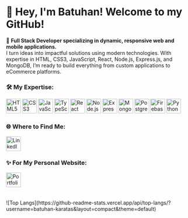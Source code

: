 # 👋 Hey, I'm Batuhan! Welcome to my GitHub!
🚀 **Full Stack Developer specializing in dynamic, responsive web and mobile applications.** <br />
I turn ideas into impactful solutions using modern technologies. With expertise in HTML, CSS3, JavaScript, React, Node.js, Express.js, and MongoDB,
I’m ready to build everything from custom applications to eCommerce platforms.<br>

### 🛠️ My Expertise:<br />
<p align="left">
  <img src="https://cdn.jsdelivr.net/gh/devicons/devicon/icons/html5/html5-original.svg" width="40" height="40" alt="HTML5"/>
  <img src="https://cdn.jsdelivr.net/gh/devicons/devicon/icons/css3/css3-original.svg" width="40" height="40" alt="CSS3"/>
  <img src="https://cdn.jsdelivr.net/gh/devicons/devicon/icons/javascript/javascript-original.svg" width="40" height="40" alt="JavaScript"/>
  <img src="https://cdn.jsdelivr.net/gh/devicons/devicon/icons/typescript/typescript-original.svg" width="40" height="40" alt="TypeScript"/>
  <img src="https://cdn.jsdelivr.net/gh/devicons/devicon/icons/react/react-original.svg" width="40" height="40" alt="React"/>
  <img src="https://cdn.jsdelivr.net/gh/devicons/devicon/icons/nodejs/nodejs-original.svg" width="40" height="40" alt="Node.js"/>
  <img src="https://cdn.jsdelivr.net/gh/devicons/devicon/icons/express/express-original.svg" width="40" height="40" alt="Express"/>
  <img src="https://cdn.jsdelivr.net/gh/devicons/devicon/icons/mongodb/mongodb-original.svg" width="40" height="40" alt="MongoDB"/>
  <img src="https://cdn.jsdelivr.net/gh/devicons/devicon/icons/postgresql/postgresql-original.svg" width="40" height="40" alt="PostgreSQL"/>
  <img src="https://cdn.jsdelivr.net/gh/devicons/devicon/icons/firebase/firebase-plain.svg" width="40" height="40" alt="Firebase"/>
  <img src="https://cdn.jsdelivr.net/gh/devicons/devicon/icons/python/python-original.svg" width="40" height="40" alt="Python"/>
</p>


### 🌐 Where to Find Me:
<div align= "left">
  <div> 
  <a href="https://linkedin.com/in/fazli-batuhan-karatas" target="_blank">
    <img src="https://cdn.jsdelivr.net/gh/devicons/devicon/icons/linkedin/linkedin-original.svg" width="40" height="40" alt="LinkedIn" />
  </a>
  </div>

### ✨ For My Personal Website:
  <div> 
   <a href="https://batuhankaratas.dev" target="_blank">
    <img src="https://img.shields.io/badge/Click Here-FFFFFF?style=round-square&logo=internet-explorer&logoColor=white" height="40" alt="Portfolio Website" />
  </a>
  </div>
 
</div>
<br />
<br />
![Top Langs](https://github-readme-stats.vercel.app/api/top-langs/?username=batuhan-karatas&layout=compact&theme=default)
